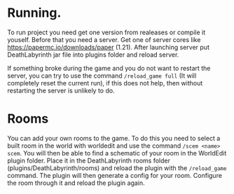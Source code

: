 # Running.
To run project you need get one version from realeases or compile it youself. Before that you need a server. Get one of server cores like https://papermc.io/downloads/paper (1.21). After launching server put DeathLabyrinth jar file into plugins folder and reload server.

If something broke during the game and you do not want to restart the server, you can try to use the command `/reload_game full` (It will completely reset the current run), if this does not help, then without restarting the server is unlikely to do.

# Rooms
You can add your own rooms to the game. To do this you need to select a built room in the world with worldedit and use the command `/scem <name> scem`. You will then be able to find a schematic of your room in the WorldEdit plugin folder. Place it in the DeathLabyrinth rooms folder (plugins/DeathLabyrinth/rooms) and reload the plugin with the `/reload_game` command. The plugin will then generate a config for your room. Configure the room through it and reload the plugin again.

